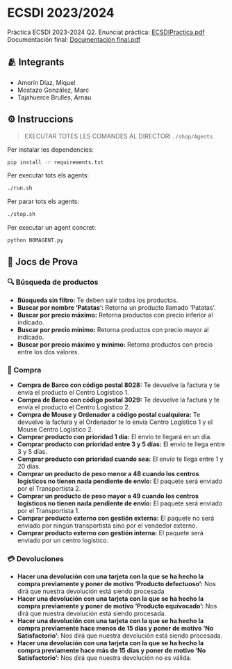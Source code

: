# ECSDI 2023/2024
Pràctica ECSDI 2023-2024 Q2.
Enunciat pràctica: [ECSDIPractica.pdf](https://github.com/ECSDI-2324-Q2/ECSDI/blob/main/ECSDIPractica.pdf)
Documentación final: [Documentación final.pdf](https://github.com/ECSDI-2324-Q2/ECSDI/blob/main/Documentación%20final.pdf)

## 🫂 Integrants
- Amorín Díaz, Miquel
- Mostazo González, Marc
- Tajahuerce Brulles, Arnau

## ⚙️ Instruccions
> EXECUTAR TOTES LES COMANDES AL DIRECTORI `./shop/Agents`

Per instalar les dependencies:
```sh
pip install -r requirements.txt
```

Per executar tots els agents:
```sh
./run.sh
```

Per parar tots els agents:
```sh
./stop.sh
```

Per executar un agent concret:
```sh
python NOMAGENT.py
```

## 🎲 Jocs de Prova

### 🔍 Búsqueda de productos
- **Búsqueda sin filtro:** Te deben salir todos los productos.
- **Buscar por nombre ‘Patatas’:** Retorna un producto llamado ‘Patatas’.
- **Buscar por precio máximo:** Retorna productos con precio inferior al indicado.
- **Buscar por precio mínimo:** Retorna productos con precio mayor al indicado.
- **Buscar por precio máximo y mínimo:** Retorna productos con precio entre los dos valores.

### 🛒 Compra
- **Compra de Barco con código postal 8028:** Te devuelve la factura y te envía el producto el Centro Logístico 1.
- **Compra de Barco con código postal 3029:** Te devuelve la factura y te envía el producto el Centro Logístico 2.
- **Compra  de Mouse y Ordenador a código postal cualquiera:** Te devuelve la factura y el Ordenador te lo envía Centro Logístico 1 y el Mouse Centro Logístico 2.
- **Comprar producto con prioridad 1 día:** El envío te llegará en un día.
- **Comprar producto con prioridad entre 3 y 5 días:** El envío te llega entre 3 y 5 días.
- **Comprar producto con prioridad cuando sea:** El envío te llega entre 1 y 20 días.
- **Comprar un producto de peso menor a 48 cuando los centros logísticos no tienen nada pendiente de envío:** El paquete será enviado por el Transportista 2.
- **Comprar un producto de peso mayor a 49 cuando los centros logísticos no tienen nada pendiente de envío:** El paquete será enviado por el Transportista 1.
- **Comprar producto externo con gestión externa:** El paquete no será enviado por ningún transportista sino por el vendedor externo.
- **Comprar producto externo con gestión interna:** El paquete será enviado por un centro logístico.

### 💳 Devoluciones
- **Hacer una devolución con una tarjeta con la que se ha hecho la compra previamente y poner de  motivo ‘Producto defectuoso’:** Nos dirá que nuestra devolución está siendo procesada
- **Hacer una devolución con una tarjeta con la que se ha hecho la compra previamente y poner de motivo ‘Producto equivocado’:** Nos dirá que nuestra devolución está siendo procesada.
- **Hacer una devolución con una tarjeta con la que se ha hecho la compra previamente hace menos de 15 días y poner de motivo ‘No Satisfactorio’:** Nos dirá que nuestra devolución está siendo procesada.
- **Hacer una devolución con una tarjeta con la que se ha hecho la compra previamente hace más de 15 días y poner de motivo ‘No Satisfactorio’:** Nos dirá que nuestra devolución no es válida.
